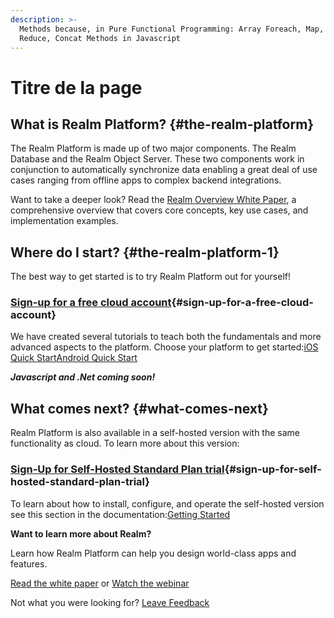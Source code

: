 ```yaml
---
description: >-
  Methods because, in Pure Functional Programming: Array Foreach, Map, Filter,
  Reduce, Concat Methods in Javascript
---
```


# Titre de la page

## What is Realm Platform? {#the-realm-platform}

The Realm Platform is made up of two major components. The Realm Database and the Realm Object Server. These two components work in conjunction to automatically synchronize data enabling a great deal of use cases ranging from offline apps to complex backend integrations.

Want to take a deeper look? Read the [Realm Overview White Paper](https://www2.realm.io/whitepaper/realm-overview-registration), a comprehensive overview that covers core concepts, key use cases, and implementation examples.

## Where do I start? {#the-realm-platform-1}

The best way to get started is to try Realm Platform out for yourself!

### ​[Sign-up for a free cloud account](https://cloud.realm.io/)​ {#sign-up-for-a-free-cloud-account}

We have created several tutorials to teach both the fundamentals and more advanced aspects to the platform. Choose your platform to get started:[iOS Quick Start](https://docs.realm.io/platform/getting-started-1/ios-quick-start)[Android Quick Start](https://docs.realm.io/platform/getting-started-1/android-quick-start)

_**Javascript and .Net coming soon!**_

## What comes next? {#what-comes-next}

Realm Platform is also available in a self-hosted version with the same functionality as cloud. To learn more about this version:

### ​[Sign-Up for Self-Hosted Standard Plan trial](https://realm.io/trial/self-hosted-standard-plan)​ {#sign-up-for-self-hosted-standard-plan-trial}

To learn about how to install, configure, and operate the self-hosted version see this section in the documentation:[Getting Started](https://docs.realm.io/platform/)

**Want to learn more about Realm?**

Learn how Realm Platform can help you design world-class apps and features.

​[Read the white paper](https://www2.realm.io/whitepaper/realm-overview-registration?_ga=2.266659790.1140662478.1513013122-2031688623.1501706764) or [Watch the webinar](https://www2.realm.io/webinar/realm-platform-2-overview-registration?_ga=2.97855199.1140662478.1513013122-2031688623.1501706764)​

Not what you were looking for? [Leave Feedback](https://realm3.typeform.com/to/A4guM3) [  
](https://docs.realm.io/platform/)





